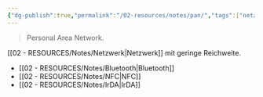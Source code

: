 ```yaml
---
{"dg-publish":true,"permalink":"/02-resources/notes/pan/","tags":["netzwerk/wireless"],"noteIcon":"","updated":"2025-09-05T10:12:30.000+02:00"}
---
```


> Personal Area Network.

[[02 - RESOURCES/Notes/Netzwerk\|Netzwerk]] mit geringe Reichweite.
- [[02 - RESOURCES/Notes/Bluetooth\|Bluetooth]]
- [[02 - RESOURCES/Notes/NFC\|NFC]]
- [[02 - RESOURCES/Notes/IrDA\|IrDA]]